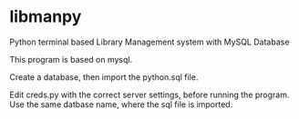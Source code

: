 # libmanpy
Python terminal based Library Management system with MySQL Database


This program is based on mysql.

Create a database, then import the python.sql file.

Edit creds.py with the correct server settings, before running the program.
Use the same datbase name, where the sql file is imported.

